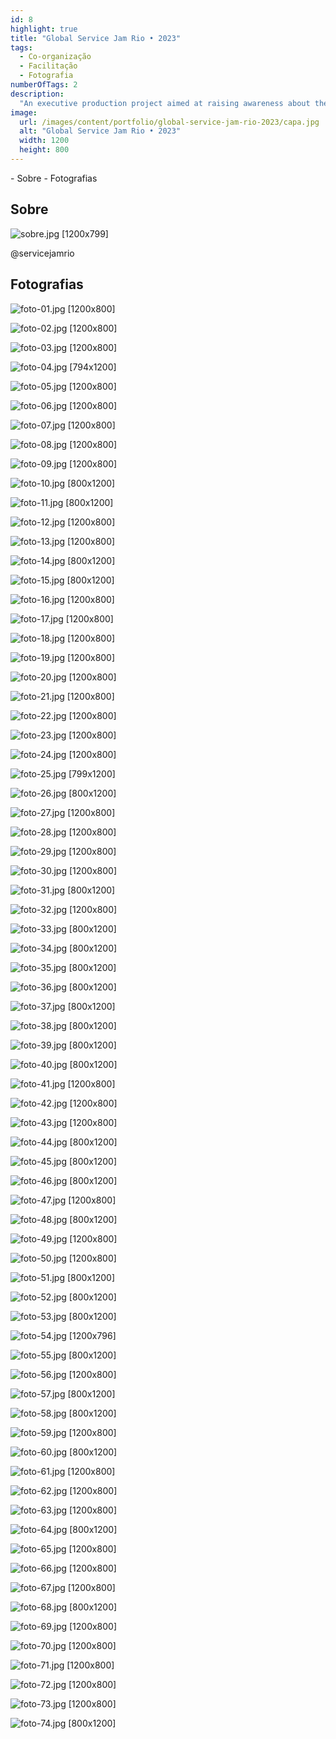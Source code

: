 ```yaml
---
id: 8
highlight: true
title: "Global Service Jam Rio • 2023"
tags:
  - Co-organização
  - Facilitação
  - Fotografia
numberOfTags: 2
description:
  "An executive production project aimed at raising awareness about the importance of traffic safety."
image:
  url: /images/content/portfolio/global-service-jam-rio-2023/capa.jpg
  alt: "Global Service Jam Rio • 2023"
  width: 1200
  height: 800
---
```

<Titulo />

<Tags />

<RedesSociais instagram="https://www.instagram.com/servicejamrio/" twitter="" facebook="" youtube=""/>

<IconeCompartilhar />

<ImagemPrincipal />

<Toc>
- Sobre
- Fotografias
</Toc>

## Sobre

![sobre.jpg [1200x799] ](/images/content/portfolio/global-service-jam-rio-2023/sobre.jpg)

<BotaoSaibaMais href="h[ttp://globaljams.org/](https://www.instagram.com/servicejamrio/)">@servicejamrio</BotaoSaibaMais>
<BotaoSaibaMais href="http://globaljams.org/" />

## Fotografias

<Galeria>

  ![foto-01.jpg [1200x800] ](/images/content/portfolio/global-service-jam-rio-2023/foto-01.jpg)

  ![foto-02.jpg [1200x800] ](/images/content/portfolio/global-service-jam-rio-2023/foto-02.jpg)

  ![foto-03.jpg [1200x800] ](/images/content/portfolio/global-service-jam-rio-2023/foto-03.jpg)

  ![foto-04.jpg [794x1200] ](/images/content/portfolio/global-service-jam-rio-2023/foto-04.jpg)

  ![foto-05.jpg [1200x800] ](/images/content/portfolio/global-service-jam-rio-2023/foto-05.jpg)

  ![foto-06.jpg [1200x800] ](/images/content/portfolio/global-service-jam-rio-2023/foto-06.jpg)

  ![foto-07.jpg [1200x800] ](/images/content/portfolio/global-service-jam-rio-2023/foto-07.jpg)

  ![foto-08.jpg [1200x800] ](/images/content/portfolio/global-service-jam-rio-2023/foto-08.jpg)

  ![foto-09.jpg [1200x800] ](/images/content/portfolio/global-service-jam-rio-2023/foto-09.jpg)

  ![foto-10.jpg [800x1200] ](/images/content/portfolio/global-service-jam-rio-2023/foto-10.jpg)

  ![foto-11.jpg [800x1200] ](/images/content/portfolio/global-service-jam-rio-2023/foto-11.jpg)

  ![foto-12.jpg [1200x800] ](/images/content/portfolio/global-service-jam-rio-2023/foto-12.jpg)

  ![foto-13.jpg [1200x800] ](/images/content/portfolio/global-service-jam-rio-2023/foto-13.jpg)

  ![foto-14.jpg [800x1200] ](/images/content/portfolio/global-service-jam-rio-2023/foto-14.jpg)

  ![foto-15.jpg [800x1200] ](/images/content/portfolio/global-service-jam-rio-2023/foto-15.jpg)

  ![foto-16.jpg [1200x800] ](/images/content/portfolio/global-service-jam-rio-2023/foto-16.jpg)

  ![foto-17.jpg [1200x800] ](/images/content/portfolio/global-service-jam-rio-2023/foto-17.jpg)

  ![foto-18.jpg [1200x800] ](/images/content/portfolio/global-service-jam-rio-2023/foto-18.jpg)

  ![foto-19.jpg [1200x800] ](/images/content/portfolio/global-service-jam-rio-2023/foto-19.jpg)

  ![foto-20.jpg [1200x800] ](/images/content/portfolio/global-service-jam-rio-2023/foto-20.jpg)

  ![foto-21.jpg [1200x800] ](/images/content/portfolio/global-service-jam-rio-2023/foto-21.jpg)

  ![foto-22.jpg [1200x800] ](/images/content/portfolio/global-service-jam-rio-2023/foto-22.jpg)

  ![foto-23.jpg [1200x800] ](/images/content/portfolio/global-service-jam-rio-2023/foto-23.jpg)

  ![foto-24.jpg [1200x800] ](/images/content/portfolio/global-service-jam-rio-2023/foto-24.jpg)

  ![foto-25.jpg [799x1200] ](/images/content/portfolio/global-service-jam-rio-2023/foto-25.jpg)

  ![foto-26.jpg [800x1200] ](/images/content/portfolio/global-service-jam-rio-2023/foto-26.jpg)

  ![foto-27.jpg [1200x800] ](/images/content/portfolio/global-service-jam-rio-2023/foto-27.jpg)

  ![foto-28.jpg [1200x800] ](/images/content/portfolio/global-service-jam-rio-2023/foto-28.jpg)

  ![foto-29.jpg [1200x800] ](/images/content/portfolio/global-service-jam-rio-2023/foto-29.jpg)

  ![foto-30.jpg [1200x800] ](/images/content/portfolio/global-service-jam-rio-2023/foto-30.jpg)

  ![foto-31.jpg [800x1200] ](/images/content/portfolio/global-service-jam-rio-2023/foto-31.jpg)

  ![foto-32.jpg [1200x800] ](/images/content/portfolio/global-service-jam-rio-2023/foto-32.jpg)

  ![foto-33.jpg [800x1200] ](/images/content/portfolio/global-service-jam-rio-2023/foto-33.jpg)

  ![foto-34.jpg [800x1200] ](/images/content/portfolio/global-service-jam-rio-2023/foto-34.jpg)

  ![foto-35.jpg [800x1200] ](/images/content/portfolio/global-service-jam-rio-2023/foto-35.jpg)

  ![foto-36.jpg [800x1200] ](/images/content/portfolio/global-service-jam-rio-2023/foto-36.jpg)

  ![foto-37.jpg [800x1200] ](/images/content/portfolio/global-service-jam-rio-2023/foto-37.jpg)

  ![foto-38.jpg [800x1200] ](/images/content/portfolio/global-service-jam-rio-2023/foto-38.jpg)

  ![foto-39.jpg [800x1200] ](/images/content/portfolio/global-service-jam-rio-2023/foto-39.jpg)

  ![foto-40.jpg [800x1200] ](/images/content/portfolio/global-service-jam-rio-2023/foto-40.jpg)

  ![foto-41.jpg [1200x800] ](/images/content/portfolio/global-service-jam-rio-2023/foto-41.jpg)

  ![foto-42.jpg [1200x800] ](/images/content/portfolio/global-service-jam-rio-2023/foto-42.jpg)

  ![foto-43.jpg [1200x800] ](/images/content/portfolio/global-service-jam-rio-2023/foto-43.jpg)

  ![foto-44.jpg [800x1200] ](/images/content/portfolio/global-service-jam-rio-2023/foto-44.jpg)

  ![foto-45.jpg [800x1200] ](/images/content/portfolio/global-service-jam-rio-2023/foto-45.jpg)

  ![foto-46.jpg [800x1200] ](/images/content/portfolio/global-service-jam-rio-2023/foto-46.jpg)

  ![foto-47.jpg [1200x800] ](/images/content/portfolio/global-service-jam-rio-2023/foto-47.jpg)

  ![foto-48.jpg [800x1200] ](/images/content/portfolio/global-service-jam-rio-2023/foto-48.jpg)

  ![foto-49.jpg [1200x800] ](/images/content/portfolio/global-service-jam-rio-2023/foto-49.jpg)

  ![foto-50.jpg [1200x800] ](/images/content/portfolio/global-service-jam-rio-2023/foto-50.jpg)

  ![foto-51.jpg [800x1200] ](/images/content/portfolio/global-service-jam-rio-2023/foto-51.jpg)

  ![foto-52.jpg [800x1200] ](/images/content/portfolio/global-service-jam-rio-2023/foto-52.jpg)

  ![foto-53.jpg [800x1200] ](/images/content/portfolio/global-service-jam-rio-2023/foto-53.jpg)

  ![foto-54.jpg [1200x796] ](/images/content/portfolio/global-service-jam-rio-2023/foto-54.jpg)

  ![foto-55.jpg [800x1200] ](/images/content/portfolio/global-service-jam-rio-2023/foto-55.jpg)

  ![foto-56.jpg [1200x800] ](/images/content/portfolio/global-service-jam-rio-2023/foto-56.jpg)

  ![foto-57.jpg [800x1200] ](/images/content/portfolio/global-service-jam-rio-2023/foto-57.jpg)

  ![foto-58.jpg [800x1200] ](/images/content/portfolio/global-service-jam-rio-2023/foto-58.jpg)

  ![foto-59.jpg [1200x800] ](/images/content/portfolio/global-service-jam-rio-2023/foto-59.jpg)

  ![foto-60.jpg [800x1200] ](/images/content/portfolio/global-service-jam-rio-2023/foto-60.jpg)

  ![foto-61.jpg [1200x800] ](/images/content/portfolio/global-service-jam-rio-2023/foto-61.jpg)

  ![foto-62.jpg [1200x800] ](/images/content/portfolio/global-service-jam-rio-2023/foto-62.jpg)

  ![foto-63.jpg [1200x800] ](/images/content/portfolio/global-service-jam-rio-2023/foto-63.jpg)

  ![foto-64.jpg [800x1200] ](/images/content/portfolio/global-service-jam-rio-2023/foto-64.jpg)

  ![foto-65.jpg [1200x800] ](/images/content/portfolio/global-service-jam-rio-2023/foto-65.jpg)

  ![foto-66.jpg [1200x800] ](/images/content/portfolio/global-service-jam-rio-2023/foto-66.jpg)

  ![foto-67.jpg [1200x800] ](/images/content/portfolio/global-service-jam-rio-2023/foto-67.jpg)

  ![foto-68.jpg [800x1200] ](/images/content/portfolio/global-service-jam-rio-2023/foto-68.jpg)

  ![foto-69.jpg [1200x800] ](/images/content/portfolio/global-service-jam-rio-2023/foto-69.jpg)

  ![foto-70.jpg [1200x800] ](/images/content/portfolio/global-service-jam-rio-2023/foto-70.jpg)

  ![foto-71.jpg [1200x800] ](/images/content/portfolio/global-service-jam-rio-2023/foto-71.jpg)

  ![foto-72.jpg [1200x800] ](/images/content/portfolio/global-service-jam-rio-2023/foto-72.jpg)

  ![foto-73.jpg [1200x800] ](/images/content/portfolio/global-service-jam-rio-2023/foto-73.jpg)

  ![foto-74.jpg [800x1200] ](/images/content/portfolio/global-service-jam-rio-2023/foto-74.jpg)

</Galeria>

<BotaoCompartilhar />

<Espaco altura="40px" />
